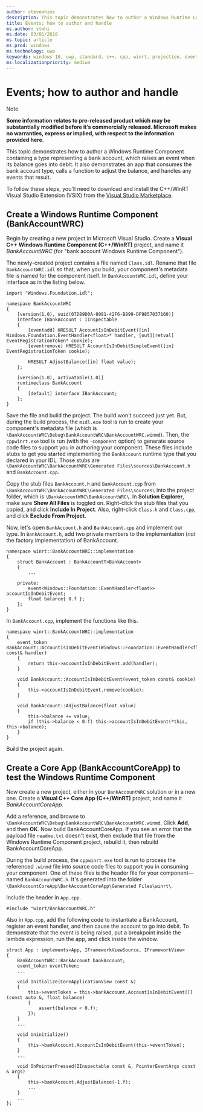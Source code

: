 ```yaml
---
author: stevewhims
description: This topic demonstrates how to author a Windows Runtime Component containing a type that raises events. It also demonstrates an app that consumes the component and handles the events.
title: Events; how to author and handle
ms.author: stwhi
ms.date: 03/01/2018
ms.topic: article
ms.prod: windows
ms.technology: uwp
keywords: windows 10, uwp, standard, c++, cpp, winrt, projection, event, handle, handling
ms.localizationpriority: medium
---
```


# Events; how to author and handle
> [!NOTE]
> **Some information relates to pre-released product which may be substantially modified before it’s commercially released. Microsoft makes no warranties, express or implied, with respect to the information provided here.**

This topic demonstrates how to author a Windows Runtime Component containing a type representing a bank account, which raises an event when its balance goes into debit. It also demonstrates an app that consumes the bank account type, calls a function to adjust the balance, and handles any events that result.

To follow these steps, you'll need to download and install the C++/WinRT Visual Studio Extension (VSIX) from the [Visual Studio Marketplace](https://marketplace.visualstudio.com/).

## Create a Windows Runtime Component (BankAccountWRC)
Begin by creating a new project in Microsoft Visual Studio. Create a **Visual C++ Windows Runtime Component (C++/WinRT)** project, and name it *BankAccountWRC* (for "bank account Windows Runtime Component").

The newly-created project contains a file named `Class.idl`. Rename that file `BankAccountWRC.idl` so that, when you build, your component's metadata file is named for the component itself. In `BankAccountWRC.idl`, define your interface as in the listing below.

```idl
import "Windows.Foundation.idl";

namespace BankAccountWRC
{
	[version(1.0), uuid(07D89D0A-8081-42F6-B899-DF9857037160)]
	interface IBankAccount : IInspectable
	{
		[eventadd] HRESULT AccountIsInDebitEvent([in] Windows.Foundation.EventHandler<float>* handler, [out][retval] EventRegistrationToken* cookie);
		[eventremove] HRESULT AccountIsInDebitSimpleEvent([in] EventRegistrationToken cookie);

		HRESULT AdjustBalance([in] float value);
	};

	[version(1.0), activatable(1.0)]
	runtimeclass BankAccount
	{
		[default] interface IBankAccount;
	};
}
```

Save the file and build the project. The build won't succeed just yet. But, during the build process, the `midl.exe` tool is run to create your component's metadata file (which is `\BankAccountWRC\Debug\BankAccountWRC\BankAccountWRC.winmd`). Then, the `cppwinrt.exe` tool is run (with the `-component` option) to generate source code files to support you in authoring your component. These files include stubs to get you started implementing the `BankAccount` runtime type that you declared in your IDL. Those stubs are `\BankAccountWRC\BankAccountWRC\Generated Files\sources\BankAccount.h` and `BankAccount.cpp`.

Copy the stub files `BankAccount.h` and `BankAccount.cpp` from `\BankAccountWRC\BankAccountWRC\Generated Files\sources\` into the project folder, which is `\BankAccountWRC\BankAccountWRC\`. In **Solution Explorer**, make sure **Show All Files** is toggled on. Right-click the stub files that you copied, and click **Include In Project**. Also, right-click `Class.h` and `Class.cpp`, and click **Exclude From Project**.

Now, let's open `BankAccount.h` and `BankAccount.cpp` and implement our type. In `BankAccount.h`, add two private members to the implementation (*not* the factory implementation) of BankAccount.

```cppwinrt
namespace winrt::BankAccountWRC::implementation
{
    struct BankAccount : BankAccountT<BankAccount>
    {
        ...

	private:
		event<Windows::Foundation::EventHandler<float>> accountIsInDebitEvent;
		float balance{ 0.f };
	};
}
```

In `BankAccount.cpp`, implement the functions like this.

```cppwinrt
namespace winrt::BankAccountWRC::implementation
{
	event_token BankAccount::AccountIsInDebitEvent(Windows::Foundation::EventHandler<float> const& handler)
	{
		return this->accountIsInDebitEvent.add(handler);
	}

	void BankAccount::AccountIsInDebitEvent(event_token const& cookie)
	{
		this->accountIsInDebitEvent.remove(cookie);
	}

	void BankAccount::AdjustBalance(float value)
	{
		this->balance += value;
		if (this->balance < 0.f) this->accountIsInDebitEvent(*this, this->balance);
	}
}
```
Build the project again.

## Create a Core App (BankAccountCoreApp) to test the Windows Runtime Component
Now create a new project, either in your `BankAccountWRC` solution or in a new one. Create a **Visual C++ Core App (C++/WinRT)** project, and name it *BankAccountCoreApp*.

Add a reference, and browse to `\BankAccountWRC\Debug\BankAccountWRC\BankAccountWRC.winmd`. Click **Add**, and then **OK**. Now build BankAccountCoreApp. If you see an error that the payload file `readme.txt` doesn't exist, then exclude that file from the Windows Runtime Component project, rebuild it, then rebuild BankAccountCoreApp.

During the build process, the `cppwinrt.exe` tool is run to process the referenced `.winmd` file into source code files to support you in consuming your component. One of these files is the header file for your component&mdash;named `BankAccountWRC.h`. It's generated into the folder `\BankAccountCoreApp\BankAccountCoreApp\Generated Files\winrt\`.

Include the header in `App.cpp`.

```cppwinrt
#include "winrt/BankAccountWRC.h"
```

Also in `App.cpp`, add the following code to instantiate a BankAccount, register an event handler, and then cause the account to go into debit. To demonstrate that the event is being raised, put a breakpoint inside the lambda expression, run the app, and click inside the window.

```cppwinrt
struct App : implements<App, IFrameworkViewSource, IFrameworkView>
{
	BankAccountWRC::BankAccount bankAccount;
	event_token eventToken;
	...
	
	void Initialize(CoreApplicationView const &)
	{
		this->eventToken = this->bankAccount.AccountIsInDebitEvent([](const auto &, float balance)
		{
			assert(balance < 0.f);
		});
	}
	...

	void Uninitialize()
	{
		this->bankAccount.AccountIsInDebitEvent(this->eventToken);
	}
	...

	void OnPointerPressed(IInspectable const &, PointerEventArgs const & args)
	{
		this->bankAccount.AdjustBalance(-1.f);
		...
	}
	...
};
```
